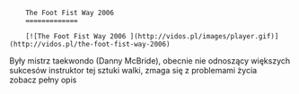 
        The Foot Fist Way 2006 
        =============
        
        [![The Foot Fist Way 2006 ](http://vidos.pl/images/player.gif)](http://vidos.pl/the-foot-fist-way-2006)
        
        
 Były mistrz taekwondo (Danny McBride), obecnie nie odnoszący większych sukcesów instruktor tej sztuki walki, zmaga się z problemami życia zobacz pełny opis
    